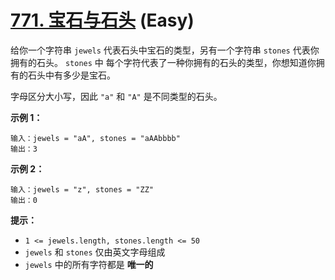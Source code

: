 # [771. 宝石与石头][link] (Easy)

[link]: https://leetcode.cn/problems/jewels-and-stones/

给你一个字符串 `jewels` 代表石头中宝石的类型，另有一个字符串 `stones` 代表你拥有的石头。 `stones` 中
每个字符代表了一种你拥有的石头的类型，你想知道你拥有的石头中有多少是宝石。

字母区分大小写，因此 `"a"` 和 `"A"` 是不同类型的石头。

**示例 1：**

```
输入：jewels = "aA", stones = "aAAbbbb"
输出：3

```

**示例 2：**

```
输入：jewels = "z", stones = "ZZ"
输出：0

```

**提示：**

- `1 <= jewels.length, stones.length <= 50`
- `jewels` 和 `stones` 仅由英文字母组成
- `jewels` 中的所有字符都是 **唯一的**
